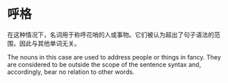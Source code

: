 # 呼格
在这种情况下，名词用于称呼花哨的人或事物。它们被认为超出了句子语法的范围，因此与其他单词无关。

The nouns in this case are used to address people or things in fancy. They are considered to be outside the scope of the sentence syntax and, accordingly, bear no relation to other words.